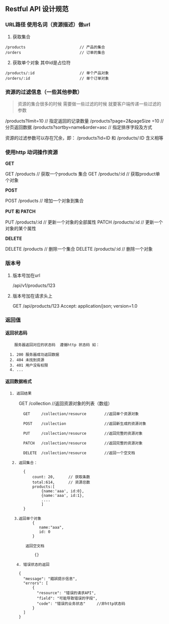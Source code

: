 ## Restful API 设计规范

### URL路径 使用名词（资源描述）做url
    
   1. 获取集合
    
    /products                        // 产品的集合
    /orders                          // 订单的集合
    
   2. 获取单个对象 其中id是占位符

    /products/:id                    // 单个产品对象
    /orders/:id                      // 单个订单对象


### 资源的过滤信息（一些其他参数）

   > 资源的集合很多的时候 需要做一些过滤的时候 就要客户端传递一些过滤的参数

   /products?limit=10                // 指定返回的记录数量
   /products?page=2&pageSize =10     // 分页返回数据
   /products?sortby=name&order=asc   // 指定排序字段及方式


   资源的过滤参数可以存在冗余，即： /products?id=ID 和 /products/:ID 含义相等

### 使用http 动词操作资源

  **GET**
  
  GET	/products			// 获取一个products 集合
  GET	/products/:id		// 获取product单个对象

  **POST**
  
  POST /products			// 增加一个对象到集合

  **PUT 和 PATCH**
  
  PUT /products/:id		// 更新一个对象的全部属性
  PATCH /products/:id 	// 更新一个对象的某个属性

  **DELETE**
  
  DELETE	/products		// 删除一个集合
  DELETE	/products/:id	// 删除一个对象

### 版本号

   1. 版本号加在url

      /api/v1/products/123

   2. 版本号加在请求头上
   
        GET /api/products/123
        Accept: application/json; version=1.0


### 返回值

   #### 返回状态码

        服务器返回对应的状态码  遵循http 状态码 如：

      1. 200 服务器成功返回数据
      2. 404 未找到资源
      3. 401 用户没有权限
      4. ...

   #### 返回数据格式

      1. 返回结果

            GET     /collection					//返回资源对象的列表（数组）
            
            GET     /collection/resource		//返回单个资源对象
            
            POST    /collection				    //返回新生成的资源对象
            
            PUT     /collection/resource		//返回完整的资源对象
            
            PATCH   /collection/resource		//返回完整的资源对象
            
            DELETE  /collection/resource		//返回一个空文档

       2. 返回集合：

            {
             	count: 20,		// 获取条数
             	total:614,		// 资源总数
             	products:[
                   	{name:'aaa', id:0},
                   	{name:'aaa', id:1},
                   	....
                	]
          	}

        3.返回单个对象
                {
                   name:"aaa",
                   id: 0
                }

             返回空文档
             
                 {}

         4. 错误状态的返回

          {
          	"message": "錯誤提示信息",
          	"errors": [
          		{
          		  "resource": "错误的请求API",
          		  "field": "可能导致错误的字段",
          		  "code": "错误的业务状态"		//非http状态码
          		}
          	]
          }

